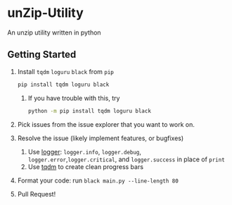 # unZip-Utility

An unzip utility written in python

## Getting Started

1. Install `tqdm` `loguru` `black` from `pip`

   ```bash
   pip install tqdm loguru black
   ```

   1. If you have trouble with this, try
      ```bash
      python -m pip install tqdm loguru black
      ```

2. Pick issues from the issue explorer that you want to work on.
3. Resolve the issue (likely implement features, or bugfixes)
   1. Use [logger](https://github.com/Delgan/loguru): `logger.info`, `logger.debug`, `logger.error`,`logger.critical`, and `logger.success` in place of `print`
   2. Use [tqdm](https://github.com/tqdm/tqdm#tqdm) to create clean progress bars
4. Format your code: run `black main.py --line-length 80`
5. Pull Request!
